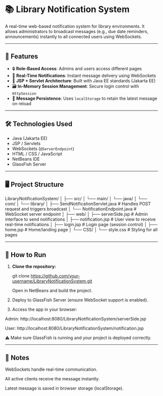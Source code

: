 # 📚 Library Notification System

A real-time web-based notification system for library environments. It allows administrators to broadcast messages (e.g., due date reminders, announcements) instantly to all connected users using WebSockets.

---

## 🚀 Features

- 🔒 **Role-Based Access**: Admins and users access different pages
- 💬 **Real-Time Notifications**: Instant message delivery using WebSockets
- 🧩 **JSP + Servlet Architecture**: Built with Java EE standards (Jakarta EE)
- 🗃 **In-Memory Session Management**: Secure login control with `HttpSession`
- 💾 **Message Persistence**: Uses `localStorage` to retain the latest message on reload
---

## 🛠️ Technologies Used

- Java (Jakarta EE)
- JSP / Servlets
- WebSockets (`@ServerEndpoint`)
- HTML / CSS / JavaScript
- NetBeans IDE
- GlassFish Server

---

## 🖥️ Project Structure

LibraryNotificationSystem/
│
├── src/
│ └── main/
│ └── java/
│ └── com/
│ └── library/
│ ├── SendNotificationServlet.java # Handles POST request and triggers broadcast
│ └── NotificationEndpoint.java # WebSocket server endpoint
│
├── web/
│ ├── serverSide.jsp # Admin interface to send notifications
│ ├── notification.jsp # User view to receive real-time notifications
│ ├── login.jsp # Login page (session control)
│ ├── home.jsp # Home/landing page
│ └── CSS/
│ └── style.css # Styling for all pages

---

## 🧪 How to Run

1. **Clone the repository:**

   git clone https://github.com/your-username/LibraryNotificationSystem.git

   Open in NetBeans and build the project.

2. Deploy to GlassFish Server (ensure WebSocket support is enabled).

3. Access the app in your browser:

  Admin: http://localhost:8080/LibraryNotificationSystem/serverSide.jsp

  User: http://localhost:8080/LibraryNotificationSystem/notification.jsp

⚠️ Make sure GlassFish is running and your project is deployed correctly.

---

## 📌 Notes
WebSockets handle real-time communication.

All active clients receive the message instantly.

Latest message is saved in browser storage (localStorage).

